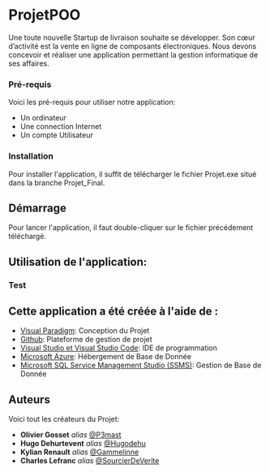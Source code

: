 # ProjetPOO

Une toute nouvelle Startup de livraison souhaite se développer. Son cœur d’activité est la vente en ligne de composants électroniques. Nous devons concevoir et réaliser une application permettant la gestion informatique de ses affaires.

### Pré-requis

Voici les pré-requis pour utiliser notre application: 

- Un ordinateur
- Une connection Internet
- Un compte Utilisateur 

### Installation

Pour installer l'application, il suffit de télécharger le fichier Projet.exe situé dans la branche Projet_Final.

## Démarrage

Pour lancer l'application, il faut double-cliquer sur le fichier précédement téléchargé.

## Utilisation de l'application: 

### Test

## Cette application a été créée à l'aide de :

* [Visual Paradigm](https://www.visual-paradigm.com/): Conception du Projet
* [Github](https://github.com/): Plateforme de gestion de projet
* [Visual Studio et Visual Studio Code](https://visualstudio.microsoft.com/fr/): IDE de programmation
* [Microsoft Azure](https://portal.azure.com/): Hébergement de Base de Donnée
* [Microsoft SQL Service Management Studio (SSMS)](https://docs.microsoft.com/fr-fr/sql/ssms/download-sql-server-management-studio-ssms?view=sql-server-ver15): Gestion de Base de Donnée

## Auteurs
Voici tout les créateurs du Projet:
* **Olivier Gosset** _alias_ [@P3mast](https://github.com/P3mast)
* **Hugo Dehurtevent** _alias_ [@Hugodehu](https://github.com/Hugodehu)
* **Kylian Renault** _alias_ [@Gammelinne](https://github.com/Gammelinne)
* **Charles Lefranc** _alias_ [@SourcierDeVerite](https://github.com/SourcierDeVerite)
